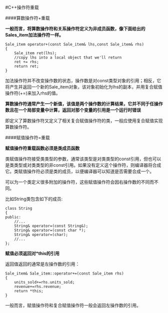 #C++操作符重载

####算数操作符+重载

**一般而言，将算数操作符和关系操作符定义为非成员函数，像下面给出的Sales_item加法操作符一样。**

	Sale_item operator+(const Sale_item& lhs,const Sale_item& rhs)
	{
		Sale_item ret(lhs);
	    //copy lhs into a local object that we'll return 
		ret += rhs;
		return ret;
	}
	
加法操作符并不改变操作数的状态，操作数是对const类型对象的引用；相反，它将产生并返回一个新的Sale_item对象，该对象初始化为lhs的副本，并用复合赋值操作符(+=)来加入rhs的值。

**算数操作符通常产生一个新值，该值是两个操作数的计算结果，它并不同于任操作数且在一个局部变量中计算，返回对那个变量的引用是一个运行时错误**

即定义了算数操作符又定义了相关复合赋值操作符的类，一般应使用复合赋值实现算数操作符。

####赋值操作符=重载

**赋值操作符重载函数必须是类成员函数**

类赋值操作符接受类类型的参数，通常该类型是对类类型的const引用，但也可以是类类型或对类类型的非const引用。如果没有定义这个操作符，则编译器将合成它。类赋值操作符必须是类的成员，以便编译器可以知道是否需要合成一个。

可以为一个类定义很多附加的操作符，这些赋值操作符会因右操作数的不同而不同。

比如String类包含如下的成员:

	class String
	{
	public:
		//...
		String& operator=(const String&);
		String& operator=(const char *);
		String& operator=(char);
		//...
	};

**赋值必须返回对*this的引用**

返回值返回的通常是左操作数的引用：

	Sale_item& Sale_item::operator+=(const Sale_item rhs)
	{
		units_sold+=rhs.units_sold;
		revenue+=rhs.revenue;
		return *this;
	}

一般而言，赋值操作符和复合赋值操作符一般会返回左操作数的引用。